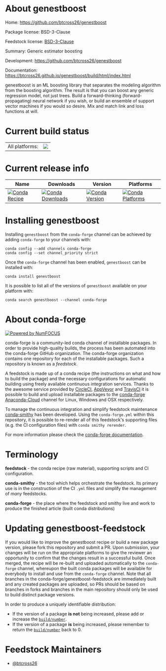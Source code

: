About genestboost
=================

Home: https://github.com/btcross26/genestboost

Package license: BSD-3-Clause

Feedstock license: [BSD-3-Clause](https://github.com/conda-forge/genestboost-feedstock/blob/master/LICENSE.txt)

Summary: Generic estimator boosting

Development: https://github.com/btcross26/genestboost

Documentation: https://btcross26.github.io/genestboost/build/html/index.html

genestboost is an ML boosting library that separates the modeling algorithm
from the boosting algorithm. The result is that you can boost any generic
regression model, not just trees. Build a forward-thinking
(forward-propagating) neural network if you wish, or build an ensemble of
support vector machines if you would so desire. Mix and match link and loss
functions at will.


Current build status
====================


<table><tr><td>All platforms:</td>
    <td>
      <a href="https://dev.azure.com/conda-forge/feedstock-builds/_build/latest?definitionId=12769&branchName=master">
        <img src="https://dev.azure.com/conda-forge/feedstock-builds/_apis/build/status/genestboost-feedstock?branchName=master">
      </a>
    </td>
  </tr>
</table>

Current release info
====================

| Name | Downloads | Version | Platforms |
| --- | --- | --- | --- |
| [![Conda Recipe](https://img.shields.io/badge/recipe-genestboost-green.svg)](https://anaconda.org/conda-forge/genestboost) | [![Conda Downloads](https://img.shields.io/conda/dn/conda-forge/genestboost.svg)](https://anaconda.org/conda-forge/genestboost) | [![Conda Version](https://img.shields.io/conda/vn/conda-forge/genestboost.svg)](https://anaconda.org/conda-forge/genestboost) | [![Conda Platforms](https://img.shields.io/conda/pn/conda-forge/genestboost.svg)](https://anaconda.org/conda-forge/genestboost) |

Installing genestboost
======================

Installing `genestboost` from the `conda-forge` channel can be achieved by adding `conda-forge` to your channels with:

```
conda config --add channels conda-forge
conda config --set channel_priority strict
```

Once the `conda-forge` channel has been enabled, `genestboost` can be installed with:

```
conda install genestboost
```

It is possible to list all of the versions of `genestboost` available on your platform with:

```
conda search genestboost --channel conda-forge
```


About conda-forge
=================

[![Powered by NumFOCUS](https://img.shields.io/badge/powered%20by-NumFOCUS-orange.svg?style=flat&colorA=E1523D&colorB=007D8A)](http://numfocus.org)

conda-forge is a community-led conda channel of installable packages.
In order to provide high-quality builds, the process has been automated into the
conda-forge GitHub organization. The conda-forge organization contains one repository
for each of the installable packages. Such a repository is known as a *feedstock*.

A feedstock is made up of a conda recipe (the instructions on what and how to build
the package) and the necessary configurations for automatic building using freely
available continuous integration services. Thanks to the awesome service provided by
[CircleCI](https://circleci.com/), [AppVeyor](https://www.appveyor.com/)
and [TravisCI](https://travis-ci.com/) it is possible to build and upload installable
packages to the [conda-forge](https://anaconda.org/conda-forge)
[Anaconda-Cloud](https://anaconda.org/) channel for Linux, Windows and OSX respectively.

To manage the continuous integration and simplify feedstock maintenance
[conda-smithy](https://github.com/conda-forge/conda-smithy) has been developed.
Using the ``conda-forge.yml`` within this repository, it is possible to re-render all of
this feedstock's supporting files (e.g. the CI configuration files) with ``conda smithy rerender``.

For more information please check the [conda-forge documentation](https://conda-forge.org/docs/).

Terminology
===========

**feedstock** - the conda recipe (raw material), supporting scripts and CI configuration.

**conda-smithy** - the tool which helps orchestrate the feedstock.
                   Its primary use is in the construction of the CI ``.yml`` files
                   and simplify the management of *many* feedstocks.

**conda-forge** - the place where the feedstock and smithy live and work to
                  produce the finished article (built conda distributions)


Updating genestboost-feedstock
==============================

If you would like to improve the genestboost recipe or build a new
package version, please fork this repository and submit a PR. Upon submission,
your changes will be run on the appropriate platforms to give the reviewer an
opportunity to confirm that the changes result in a successful build. Once
merged, the recipe will be re-built and uploaded automatically to the
`conda-forge` channel, whereupon the built conda packages will be available for
everybody to install and use from the `conda-forge` channel.
Note that all branches in the conda-forge/genestboost-feedstock are
immediately built and any created packages are uploaded, so PRs should be based
on branches in forks and branches in the main repository should only be used to
build distinct package versions.

In order to produce a uniquely identifiable distribution:
 * If the version of a package **is not** being increased, please add or increase
   the [``build/number``](https://docs.conda.io/projects/conda-build/en/latest/resources/define-metadata.html#build-number-and-string).
 * If the version of a package **is** being increased, please remember to return
   the [``build/number``](https://docs.conda.io/projects/conda-build/en/latest/resources/define-metadata.html#build-number-and-string)
   back to 0.

Feedstock Maintainers
=====================

* [@btcross26](https://github.com/btcross26/)

